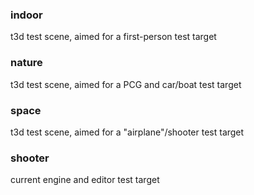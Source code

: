 ### indoor
t3d test scene, aimed for a first-person test target

### nature
t3d test scene, aimed for a PCG and car/boat test target

### space
t3d test scene, aimed for a "airplane"/shooter test target

### shooter
current engine and editor test target

